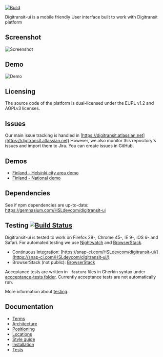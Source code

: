 [![Build](https://snap-ci.com/HSLdevcom/digitransit-ui/branch/master/build_image)](https://snap-ci.com/HSLdevcom/digitransit-ui/branch/master/)

Digitransit-ui is a mobile friendly User interface built to work with Digitransit platform

## Screenshot
![Screenshot](https://raw.githubusercontent.com/HSLdevcom/digitransit-ui/master/docs/images/screenshot.png)

## Demo
![Demo](https://raw.githubusercontent.com/HSLdevcom/digitransit-ui/master/docs/images/demo.gif)

## Licensing
The source code of the platform is dual-licensed under the EUPL v1.2 and AGPLv3 licenses.

## Issues
Our main issue tracking is handled in [https://digitransit.atlassian.net](https://digitransit.atlassian.net)
However, we also monitor this repository's issues and import them to Jira. You can create issues in GitHub.

## Demos
* [Finland - Helsinki city area demo](http://matka.hsl.fi/)
* [Finland - National demo](http://digitransit.fi/digitransit-ui/)

## Dependencies
See if npm dependencies are up-to-date: https://gemnasium.com/HSLdevcom/digitransit-ui


## Testing [![Build Status](https://snap-ci.com/HSLdevcom/digitransit-ui/branch/master/build_image)](https://snap-ci.com/HSLdevcom/digitransit-ui/branch/master/)

Digitransit-ui is tested to work on Firefox 29-, Chrome 45-, IE 9-, iOS 6- and Safari. For automated testing we use [Nightwatch](http://nightwatchjs.org/) and [BrowserStack](http://browserstack.com/).
- Continuous Integration: [https://snap-ci.com/HSLdevcom/digitransit-ui/](https://snap-ci.com/HSLdevcom/digitransit-ui/)
- BrowserStack (not public): [BrowserStack](http://www.browserstack.com/)

Acceptance tests are written in `.feature` files in Gherkin syntax under [accceptance-tests folder](acceptance-tests/). Currently acceptance tests are not automatically run.

More information about [testing](docs/Tests.md).

## Documentation
* [Terms](docs/Terms.md)
* [Architecture](docs/Architecture.md)
* [Positioning](docs/Position.md)
* [Locations](docs/Location.md)
* [Style guide](http://matka.hsl.fi/digitransit-ui/styleguidelines)
* [Installation](docs/Installation.md)
* [Tests](docs/Tests.md)
